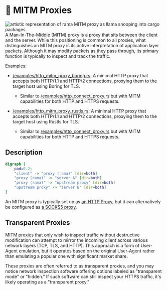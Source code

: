 # 🔎 MITM Proxies

<div class="book-article-intro">
    <img src="../img/proxy_llama_mitm.jpeg" alt="artistic representation of rama MITM proxy as llama snooping into cargo packages">
    <div>
        A Man-In-The-Middle (MITM) proxy is a proxy that sits between the client and the server.
        While this positioning is common to all proxies, what distinguishes an MITM proxy is its
        active interpretation of application layer packets. Although it may modify packets as they pass through,
        its primary function is typically to inspect and track the traffic.
    </div>
</div>

[Examples](https://github.com/plabayo/rama/tree/main/examples):

- [/examples/http_mitm_proxy_boring.rs](https://github.com/plabayo/rama/tree/main/examples/http_mitm_proxy_boring.rs):
  A minimal HTTP proxy that accepts both HTTP/1.1 and HTTP/2 connections,
  proxying them to the target host using Boring for TLS.
  - Similar to [/examples/http_connect_proxy.rs](https://github.com/plabayo/rama/tree/main/examples/http_connect_proxy.rs)
    but with MITM capabilities for both HTTP and HTTPS requests.

- [/examples/http_mitm_proxy_rustls.rs](https://github.com/plabayo/rama/tree/main/examples/http_mitm_proxy_rustls.rs):
  A minimal HTTP proxy that accepts both HTTP/1.1 and HTTP/2 connections,
  proxying them to the target host using Rustls for TLS.
  - Similar to [/examples/http_connect_proxy.rs](https://github.com/plabayo/rama/tree/main/examples/http_connect_proxy.rs)
    but with MITM capabilities for both HTTP and HTTPS requests.

## Description

<div class="book-article-image-center">

```dot process
digraph {
    pad=0.2;
    "client" -> "proxy (rama)" [dir=both]
    "proxy (rama)" -> "server A" [dir=both]
    "proxy (rama)" -> "upstream proxy" [dir=both]
    "upstream proxy" -> "server B" [dir=both]
}
```

</div>

An MITM proxy is typically set up as [an HTTP Proxy](./http.md), but it can alternatively be configured as [a SOCKS5 proxy](./socks5.md).

## Transparent Proxies

MITM proxies that only wish to inspect traffic without destructive modification can attempt to mirror the incoming client across various network layers (TCP, TLS, and HTTP). This approach is a form of User-Agent emulation, but it operates based on the original User-Agent rather than emulating a popular one with significant market share.

These proxies are often referred to as transparent proxies, and you may notice network inspection software offering options labeled as "transparent mode" or "hidden." If such software can still inspect your HTTPS traffic, it's likely operating as a "transparent proxy."
